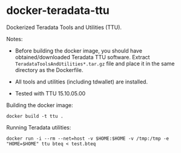 # docker-teradata-ttu

Dockerized Teradata Tools and Utilities (TTU).

Notes:

* Before building the docker image, you should have obtained/downloaded
  Teradata TTU software. Extract `TeradataToolsAndUtilities*.tar.gz` file and
  place it in the same directory as the Dockerfile.

- All tools and utilities (including tdwallet) are installed.

- Tested with TTU 15.10.05.00

Building the docker image:

`docker build -t ttu .`

Running Teradata utilities:

`docker run -i --rm --net=host -v $HOME:$HOME -v /tmp:/tmp -e "HOME=$HOME" ttu bteq < test.bteq`
